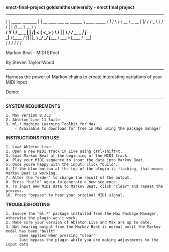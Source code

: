 **emct-final-project
goldsmiths university - emct final project**

   _____                    __                    __________                   __   
  /     \  _____   _______ |  | __  ____  ___  __ \______   \  ____  _____   _/  |_ 
 /  \ /  \ \__  \  \_  __ \|  |/ / /  _ \ \  \/ /  |    |  _/_/ __ \ \__  \  \   __\
/    Y    \ / __ \_ |  | \/|    < (  <_> ) \   /   |    |   \\  ___/  / __ \_ |  |  
\____|__  /(____  / |__|   |__|_ \ \____/   \_/    |______  / \___  >(____  / |__|  
        \/      \/              \/                        \/      \/      \/        


Markov Beat - MIDI Effect

By Steven Taylor-Wood

------------------------------------------------------------------------------------------------

Harness the power of Markov chains to create interesting variations of your MIDI input

Demo: 

------------------------------------------------------------------------------------------------

**SYSTEM REQUIREMENTS**

	1. Max Version 8.3.3
	2. Ableton Live 11 Suite
	3. ml.* Machine Learning Toolkit for Max
		- Available to download for free in Max using the package manager

**INSTRUCTIONS FOR USE**

	1. Load Ableton Live.
	2. Open a new MIDI track in Live using ctrl+shift+t.
	3. Load Markov Beat at the beginning of the MIDI track.
	4. Play your MIDI sequence to input the data into Markov Beat.
	5. Once youre happy with the input, click "build".
	6. If the blue button at the top of the plugin is flashing, that means Markov Beat is working.
	7. Alter the "order" to change the result of the output.
	8. Press "build" again to generate a new sequence.
	9. To input new MIDI data to Markov Beat, click "clear" and repeat the process.
	10. Press "bypass" to hear your original MIDI signal.

**TROUBLESHOOTING**

	1. Ensure the "ml.*" package installed from the Max Package Manager, otherwise the plugin won't work.
	2. Make sure your version of Ableton Live and Max are up to date.
	3. Not hearing output from the Markov Beat is normal until the Markov model has been "built"
		- Same applies when pressing "clear"
		- Just bypass the plugin while you are making adjustments to the input data

